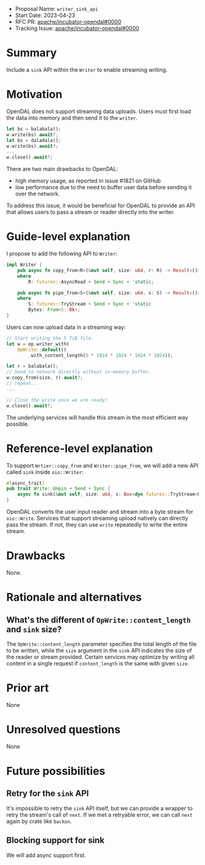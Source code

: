 - Proposal Name: `writer_sink_api`
- Start Date: 2023-04-23
- RFC PR: [apache/incubator-opendal#0000](https://github.com/apache/incubator-opendal/pull/0000)
- Tracking Issue: [apache/incubator-opendal#0000](https://github.com/apache/incubator-opendal/issues/0000)

# Summary

Include a `sink` API within the `Writer` to enable streaming writing.

# Motivation

OpenDAL does not support streaming data uploads. Users must first load the data into memory and then send it to the `writer`.

```rust
let bs = balabala();
w.write(bs).await?;
let bs = daladala();
w.write(bs).await?;
...
w.close().await?;
```

There are two main drawbacks to OpenDAL:

- high memory usage, as reported in issue #1821 on GitHub
- low performance due to the need to buffer user data before sending it over the network.

To address this issue, it would be beneficial for OpenDAL to provide an API that allows users to pass a stream or reader directly into the writer.

# Guide-level explanation

I propose to add the following API to `Writer`:

```rust
impl Writer {
    pub async fn copy_from<R>(&mut self, size: u64, r: R) -> Result<()>
    where
        R: futures::AsyncRead + Send + Sync + 'static;

    pub async fn pipe_from<S>(&mut self, size: u64, s: S) -> Result<()>
    where
        S: futures::TryStream + Send + Sync + 'static
        Bytes: From<S::Ok>;
}
```

Users can now upload data in a streaming way:

```rust
// Start writing the 5 TiB file.
let w = op.writer_with(
    OpWrite::default()
        .with_content_length(5 * 1024 * 1024 * 1024 * 1024));

let r = balabala();
// Send to network directly without in-memory buffer.
w.copy_from(size, r).await?;
// repeat...
...

// Close the write once we are ready!
w.close().await?;
```

The underlying services will handle this stream in the most efficient way possible.

# Reference-level explanation

To support `Wrtier::copy_from` and `Writer::pipe_from`, we will add a new API called `sink` inside `oio::Writer`:

```rust
#[async_trait]
pub trait Write: Unpin + Send + Sync {
    async fn sink(&mut self, size: u64, s: Box<dyn futures::TryStream<Ok=Bytes> + Send + Sync>) -> Result<()>;
}
```

OpenDAL converts the user input reader and stream into a byte stream for `oio::Write`. Services that support streaming upload natively can directly pass the stream. If not, they can use `write` repeatedly to write the entire stream.

# Drawbacks

None.

# Rationale and alternatives

## What's the different of `OpWrite::content_length` and `sink` size?

The `OpWrite::content_length` parameter specifies the total length of the file to be written, while the `size` argument in the `sink` API indicates the size of the reader or stream provided. Certain services may optimize by writing all content in a single request if `content_length` is the same with given `size`.

# Prior art

None

# Unresolved questions

None

# Future possibilities

## Retry for the `sink` API

It's impossible to retry the `sink` API itself, but we can provide a wrapper to retry the stream's call of `next`. If we met a retryable error, we can call `next` again by crate like `backon`.

## Blocking support for sink

We will add async support first.
